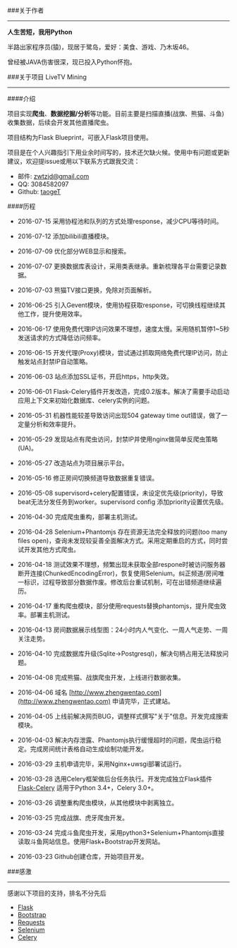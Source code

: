 ###关于作者
***

**人生苦短，我用Python**

半路出家程序员(猿)，现居于鹭岛，爱好：美食、游戏、乃木坂46。

曾经被JAVA伤害很深，现已投入Python怀抱。

###关于项目 LiveTV Mining
***

####介绍

项目实现**爬虫**、**数据挖掘/分析**等功能。目前主要是扫描直播(战旗、熊猫、斗鱼)收集数据，后续会开发其他直播爬虫。

项目结构为Flask Blueprint，可嵌入Flask项目使用。

项目是在个人兴趣指引下用业余时间写的，技术还欠缺火候。使用中有问题或更新建议，欢迎提issue或用以下联系方式跟我交流：

* 邮件: zwtzjd@gmail.com
* QQ: 3084582097
* Github: [taogeT](https://github.com/taogeT)

####历程

* 2016-07-15 采用协程池和队列的方式处理response，减少CPU等待时间。

* 2016-07-12 添加bilibili直播模块。

* 2016-07-09 优化部分WEB显示和搜索。

* 2016-07-07 更换数据库表设计，采用类表继承。重新梳理各平台需要记录数据。

* 2016-07-03 熊猫TV接口更换，免除对页面解析。

* 2016-06-25 引入Gevent模块，使用协程获取response，可切换线程继续其他工作，提升使用效率。

* 2016-06-17 使用免费代理IP访问效果不理想，速度太慢。采用随机暂停1~5秒发送请求的方式降低访问频率。

* 2016-06-15 开发代理(Proxy)模块，尝试通过抓取网络免费代理IP访问，防止触发站点封禁IP自动策略。

* 2016-06-03 站点添加SSL证书，开启https，http失效。

* 2016-06-01 Flask-Celery插件开发改造，完成0.2版本。解决了需要手动启动应用上下文来初始化数据库、celery实例的问题。

* 2016-05-31 机器性能较差导致访问出现504 gateway time out错误，做了一定量分析和效率提升。

* 2016-05-29 发现站点有爬虫访问，封禁IP并使用nginx做简单反爬虫策略(UA)。

* 2016-05-27 改造站点为项目展示平台。

* 2016-05-16 修正房间切换频道导致数据重复错误。

* 2016-05-08 supervisord+celery配置错误，未设定优先级(priority)，导致beat无法分发任务到worker。supervisord config 添加priority设置优先级。

* 2016-04-30 完成爬虫重构，部署主机测试。

* 2016-04-28 Selenium+Phantomjs 存在资源无法完全释放的问题(too many files open)，查询未发现较妥善全面解决方式。采用定期重启的方式，同时尝试开发其他方式爬虫。

* 2016-04-18 测试效果不理想，频繁出现未获取全部respone时被访问服务器断开连接(ChunkedEncodingError)，恢复使用Selenium。纠正频道/房间唯一标识，过程导致部分数据作废。修改后台重试机制，可在出错频道继续遍历。

* 2016-04-17 重构爬虫模块，部分使用requests替换phantomjs，提升爬虫效率。部署主机测试。

* 2016-04-13 房间数据展示线型图：24小时内人气变化、一周人气走势、一周关注走势。

* 2016-04-10 完成数据库升级(Sqlite->Postgresql)，解决句柄占用无法释放问题。

* 2016-04-08 完成熊猫、战旗爬虫开发，上线进行数据收集。

* 2016-04-06 域名 [http://www.zhengwentao.com](http://www.zhengwentao.com) 申请完毕，正式建站。

* 2016-04-05 上线前解决网页BUG，调整样式撰写"关于"信息。开发完成搜索模块。

* 2016-04-03 解决内存泄露、Phantomjs执行缓慢超时的问题，爬虫运行稳定。完成房间统计表格自动生成绘制功能开发。

* 2016-03-29 主机申请完毕，采用Nginx+uwsgi部署试运行。

* 2016-03-28 选用Celery框架做后台任务执行。开发完成独立Flask插件 [Flask-Celery](https://github.com/taogeT/flask-celery) 适用于Python 3.4+，Celery 3.0+。

* 2016-03-26 调整重构爬虫模块，从其他模块中剥离独立。

* 2016-03-25 完成战旗、虎牙爬虫开发。

* 2016-03-24 完成斗鱼爬虫开发，采用python3+Selenium+Phantomjs直接读取斗鱼网站信息。使用Flask+Bootstrap开发网站。

* 2016-03-23 Github创建仓库，开始项目开发。

###感激
***

感谢以下项目的支持，排名不分先后

* [Flask](http://flask.pocoo.org/) 
* [Bootstrap](http://www.bootstrap.com/)
* [Requests](http://www.python-requests.org/)
* [Selenium](http://www.seleniumhq.org/)
* [Celery](http://www.celeryproject.org/)
